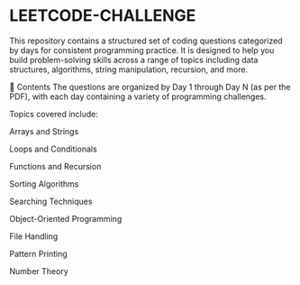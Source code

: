 # LEETCODE-CHALLENGE
This repository contains a structured set of coding questions categorized by days for consistent programming practice. It is designed to help you build problem-solving skills across a range of topics including data structures, algorithms, string manipulation, recursion, and more.

📘 Contents
The questions are organized by Day 1 through Day N (as per the PDF), with each day containing a variety of programming challenges.

Topics covered include:

Arrays and Strings

Loops and Conditionals

Functions and Recursion

Sorting Algorithms

Searching Techniques

Object-Oriented Programming

File Handling

Pattern Printing

Number Theory
